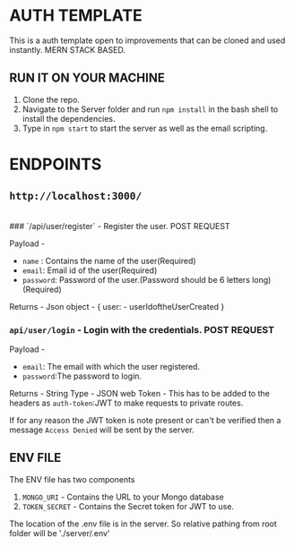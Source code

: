 # AUTH TEMPLATE

This is a auth template open to improvements that can be cloned and used instantly. 
MERN STACK BASED.

## RUN IT ON YOUR MACHINE

1. Clone the repo.
2. Navigate to the Server folder and run `npm install` in the bash shell to install the dependencies.
3. Type in `npm start` to start the server  as well as the email scripting.

# ENDPOINTS

## `http://localhost:3000/`

<br />
### `/api/user/register` - Register the user. POST REQUEST

Payload -  
* `name` : Contains the name of the user(Required)
* `email`: Email id of the user(Required)
* `password`: Password of the user.(Password should be 6 letters long)(Required)

Returns - 
Json object - {
    user: - userIdoftheUserCreated
}

### `api/user/login` - Login with the credentials. POST REQUEST

Payload - 
* `email`: The email with which the user registered.
* `password`:The password to login.

Returns - 
String Type - JSON web Token - This has to be added to the headers as `auth-token`:JWT to make requests to private routes.

If for any reason the JWT token is note present or can't be verified then a message `Access Denied` will be sent by the server.

## ENV FILE

The ENV file has two components
1. `MONGO_URI` - Contains the URL to your Mongo database
2. `TOKEN_SECRET` -  Contains the Secret token for JWT to use.

The location of the .env file is in the server. So relative pathing from root folder will  be 
'./server/.env' 

